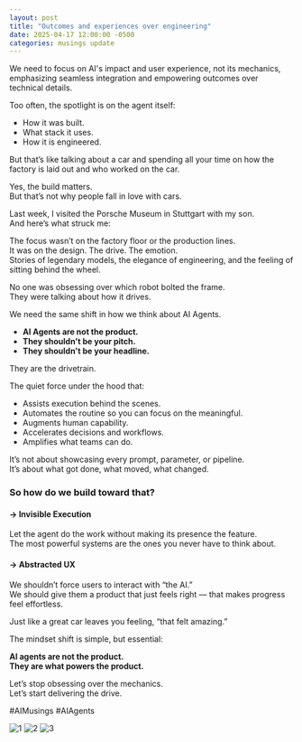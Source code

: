 ```yaml
---
layout: post
title: "Outcomes and experiences over engineering"
date: 2025-04-17 12:00:00 -0500
categories: musings update
---
```

We need to focus on AI's impact and user experience, not its mechanics, emphasizing seamless integration and empowering outcomes over technical details.

Too often, the spotlight is on the agent itself:

- How it was built.
- What stack it uses.
- How it is engineered.

But that’s like talking about a car and spending all your time on how the factory is laid out and who worked on the car.

Yes, the build matters.  
But that’s not why people fall in love with cars.

Last week, I visited the Porsche Museum in Stuttgart with my son.  
And here’s what struck me:

The focus wasn’t on the factory floor or the production lines.  
It was on the design. The drive. The emotion.  
Stories of legendary models, the elegance of engineering, and the feeling of sitting behind the wheel.

No one was obsessing over which robot bolted the frame.  
They were talking about how it drives.

We need the same shift in how we think about AI Agents.

- **AI Agents are not the product.**
- **They shouldn't be your pitch.**
- **They shouldn't be your headline.**

They are the drivetrain.  

The quiet force under the hood that:

- Assists execution behind the scenes.
- Automates the routine so you can focus on the meaningful.
- Augments human capability.
- Accelerates decisions and workflows.
- Amplifies what teams can do.

It’s not about showcasing every prompt, parameter, or pipeline.  
It’s about what got done, what moved, what changed.


### So how do we build toward that?

#### → Invisible Execution  
Let the agent do the work without making its presence the feature.  
The most powerful systems are the ones you never have to think about.

#### → Abstracted UX  
We shouldn’t force users to interact with “the AI.”  
We should give them a product that just feels right — that makes progress feel effortless.

Just like a great car leaves you feeling, “that felt amazing.”

The mindset shift is simple, but essential:  

**AI agents are not the product.  
They are what powers the product.**

Let’s stop obsessing over the mechanics.  
Let’s start delivering the drive.

#AIMusings #AIAgents

![1](https://media.licdn.com/dms/image/v2/D4E22AQEce2cRGo5HZw/feedshare-shrink_800/B4EZZDXinbHYAk-/0/1744886967629?e=2147483647&v=beta&t=KjUM-wpeBpH7HVp5w6VWIByYDA1OyqKyp6OceZOO35g)
![2](https://media.licdn.com/dms/image/v2/D4E22AQEZmaA6eG_i4w/feedshare-shrink_800/B4EZZDXiofHEAg-/0/1744886967230?e=2147483647&v=beta&t=j3F44PX1qEAT7ddhEf2p5V4_kmPGNpnaM_ppwvqdTQ4)
![3](https://media.licdn.com/dms/image/v2/D4E22AQHO65FFF8OxKw/feedshare-shrink_2048_1536/B4EZZDXiorHMAo-/0/1744886967304?e=2147483647&v=beta&t=hT3Bg8h3ilJC2YLxkHh_wgHF-e5SC5CkpIgRJDWkhjQ)

